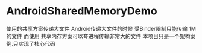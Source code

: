 # AndroidSharedMemoryDemo

使用的共享方案传递大文件
Android传递大文件的时候 受Binder限制只能传输 1M的文件
而使用 共享内存方案可以夸进程传输非常大的文件
本项目只是一个架构案例.只实现了核心代码
